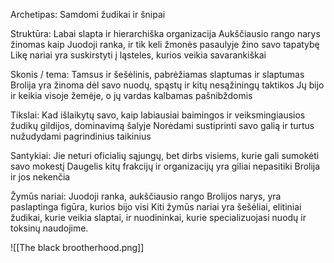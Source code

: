 Archetipas:
     Samdomi žudikai ir šnipai

Struktūra:
     Labai slapta ir hierarchiška organizacija
     Aukščiausio rango narys žinomas kaip Juodoji ranka, ir tik keli žmonės pasaulyje žino savo tapatybę
     Likę nariai yra suskirstyti į ląsteles, kurios veikia savarankiškai

Skonis / tema:
     Tamsus ir šešėlinis, pabrėžiamas slaptumas ir slaptumas
     Brolija yra žinoma dėl savo nuodų, spąstų ir kitų nesąžiningų taktikos
     Jų bijo ir keikia visoje žemėje, o jų vardas kalbamas pašnibždomis

Tikslai:
     Kad išlaikytų savo, kaip labiausiai baimingos ir veiksmingiausios žudikų gildijos, dominavimą šalyje
     Norėdami sustiprinti savo galią ir turtus nužudydami pagrindinius taikinius

Santykiai:
     Jie neturi oficialių sąjungų, bet dirbs visiems, kurie gali sumokėti savo mokestį
     Daugelis kitų frakcijų ir organizacijų yra giliai nepasitiki Brolija ir jos nekenčia

Žymūs nariai:
     Juodoji ranka, aukščiausio rango Brolijos narys, yra paslaptinga figūra, kurios bijo visi
     Kiti žymūs nariai yra šešėliai, elitiniai žudikai, kurie veikia slaptai, ir nuodininkai, kurie specializuojasi nuodų ir toksinų naudojime.



![[The black brootherhood.png]]